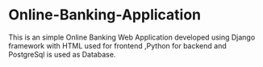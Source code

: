 # Online-Banking-Application
This is an simple Online Banking Web Application developed using Django framework with HTML used for frontend ,Python for backend and PostgreSql is used as Database.
